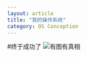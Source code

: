 ```yaml
---
layout: article
title: "我的操作系统"
category: OS Conception
---
```

#终于成功了
![有图有真相](http://yuzibo.qiniudn.com/os-1.png)
